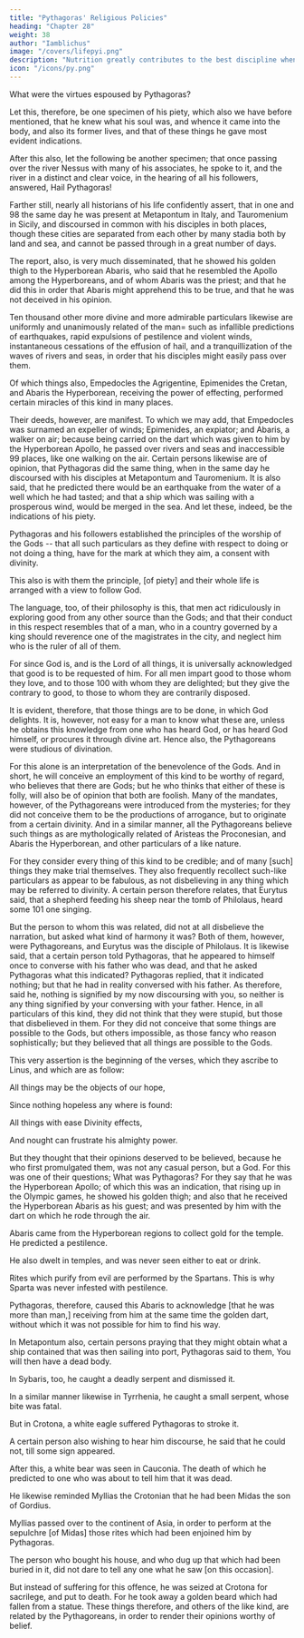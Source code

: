 ```yaml
---
title: "Pythagoras' Religious Policies"
heading: "Chapter 28"
weight: 38
author: "Iamblichus"
image: "/covers/lifepyi.png"
description: "Nutrition greatly contributes to the best discipline when properly used"
icon: "/icons/py.png"
---
```



What were the virtues espoused by Pythagoras?
<!-- That which follows after this, we shall no longer discuss generally, but direct our attention particularly to the works resulting from the virtues of Pythagoras. And we shall begin in the first place from the Gods, as it is usual to do, and endeavour to exhibit his piety, and the admirable works which he performed.  -->

Let this, therefore, be one specimen of his piety, which also we have before mentioned, that he knew what his soul was, and whence it came into the body, and also its former lives, and that of these things he gave most evident indications. 

After this also, let the following be another specimen; that once passing over the river Nessus with many of his associates, he spoke to it, and the river in a distinct and clear voice, in the hearing of all his followers, answered, Hail Pythagoras!

Farther still, nearly all historians of his life confidently assert, that in one and 98 the same day he was present at Metapontum in Italy, and Tauromenium in Sicily, and discoursed in common with his disciples in both places, though these cities are separated from each other by many stadia both by land and sea, and cannot be passed through in a great number of days. 

The report, also, is very much disseminated, that he showed his golden thigh to the Hyperborean Abaris, who said that he resembled the Apollo among the Hyperboreans, and of whom Abaris was the priest; and that he did this in order that Abaris might apprehend this to be true, and that he was not deceived in his opinion. 

Ten thousand other more divine and more admirable particulars likewise are uniformly and unanimously related of the man= such as infallible predictions of earthquakes, rapid expulsions of pestilence and violent winds, instantaneous cessations of the effusion of hail, and a tranquillization of the waves of rivers and seas, in order that his disciples might easily pass over them. 

Of which things also, Empedocles the Agrigentine, Epimenides the Cretan, and Abaris the Hyperborean, receiving the power of effecting, performed certain miracles of this kind in many places. 

Their deeds, however, are manifest. To which we may add, that Empedocles was surnamed an expeller of winds; Epimenides, an expiator; and Abaris, a walker on air; because being carried on the dart which was given to him by the Hyperborean Apollo, he passed over rivers and seas and inaccessible 99 places, like one walking on the air. Certain persons likewise are of opinion, that Pythagoras did the same thing, when in the same day he discoursed with his disciples at Metapontum and Tauromenium. It is also said, that he predicted there would be an earthquake from the water of a well which he had tasted; and that a ship which was sailing with a prosperous wind, would be merged in the sea. And let these, indeed, be the indications of his piety.

Pythagoras and his followers established the principles of the worship of the Gods -- that all such particulars as they define with respect to doing or not doing a thing, have for the mark at which they aim, a consent with divinity.

This also is with them the principle, [of piety] and their whole life is arranged with a view to follow God. 

The language, too, of their philosophy is this, that men act ridiculously in exploring good from any other source than the Gods; and that their conduct in this respect resembles that of a man, who in a country governed by a king should reverence one of the magistrates in the city, and neglect him who is the ruler of all of them. 

<!-- For they were of opinion that such was the conduct of mankind. --> For since God is, and is the Lord of all things, it is universally acknowledged that good is to be requested of him. For all men impart good to those whom they love, and to those 100 with whom they are delighted; but they give the contrary to good, to those to whom they are contrarily disposed. 

It is evident, therefore, that those things are to be done, in which God delights. It is, however, not easy for a man to know what these are, unless he obtains this knowledge from one who has heard God, or has heard God himself, or procures it through divine art. Hence also, the Pythagoreans were studious of divination. 

For this alone is an interpretation of the benevolence of the Gods. And in short, he will conceive an employment of this kind to be worthy of regard, who believes that there are Gods; but he who thinks that either of these is folly, will also be of opinion that both are foolish. Many of the mandates, however, of the Pythagoreans were introduced from the mysteries; for they did not conceive them to be the productions of arrogance, but to originate from a certain divinity. And in a similar manner, all the Pythagoreans believe such things as are mythologically related of Aristeas the Proconesian, and Abaris the Hyperborean, and other particulars of a like nature. 

For they consider every thing of this kind to be credible; and of many [such] things they make trial themselves. They also frequently recollect such-like particulars as appear to be fabulous, as not disbelieving in any thing which may be referred to divinity. A certain person therefore relates, that Eurytus said, that a shepherd feeding his sheep near the tomb of Philolaus, heard some 101 one singing. 

But the person to whom this was related, did not at all disbelieve the narration, but asked what kind of harmony it was? Both of them, however, were Pythagoreans, and Eurytus was the disciple of Philolaus. It is likewise said, that a certain person told Pythagoras, that he appeared to himself once to converse with his father who was dead, and that he asked Pythagoras what this indicated? Pythagoras replied, that it indicated nothing; but that he had in reality conversed with his father. As therefore, said he, nothing is signified by my now discoursing with you, so neither is any thing signified by your conversing with your father. Hence, in all particulars of this kind, they did not think that they were stupid, but those that disbelieved in them. For they did not conceive that some things are possible to the Gods, but others impossible, as those fancy who reason sophistically; but they believed that all things are possible to the Gods.

This very assertion is the beginning of the verses, which they ascribe to Linus, and which are as follow:

All things may be the objects of our hope,

Since nothing hopeless any where is found:

All things with ease Divinity effects,

And nought can frustrate his almighty power.

But they thought that their opinions deserved to be believed, because he who first promulgated them, was not any casual person, but a God. For this was one of their questions; What was Pythagoras? For they say that he was the Hyperborean Apollo; of which this was an indication, that rising up in the Olympic games, he showed his golden thigh; and also that he received the Hyperborean Abaris as his guest; and was presented by him with the dart on which he rode through the air. 



Abaris came from the Hyperborean regions to collect gold for the temple. He predicted a pestilence. 

He also dwelt in temples, and was never seen either to eat or drink. 

Rites which purify from evil are performed by the Spartans. This is why Sparta was never infested with pestilence. 

Pythagoras, therefore, caused this Abaris to acknowledge [that he was more than man,] receiving from him at the same time the golden dart, without which it was not possible for him to find his way. 

In Metapontum also, certain persons praying that they might obtain what a ship contained that was then sailing into port, Pythagoras said to them, You will then have a dead body. 

In Sybaris, too, he caught a deadly serpent and dismissed it. 

In a similar manner likewise in Tyrrhenia, he caught a small serpent, whose bite was fatal. 

But in Crotona, a white eagle suffered Pythagoras to stroke it. 

A certain person also wishing to hear him discourse, he said that he could not, till some sign appeared.

After this, a white bear was seen in Cauconia.  The death of which he predicted to one who was about to tell him that it was dead. 

He likewise reminded Myllias the Crotonian that he had been Midas the son of Gordius.

Myllias passed over to the continent of Asia, in order to perform at the sepulchre [of Midas] those rites which had been enjoined him by Pythagoras.

The person who bought his house, and who dug up that which had been buried in it, did not dare to tell any one what he saw [on this occasion]. 

But instead of suffering for this offence, he was seized at Crotona for sacrilege, and put to death. For he took away a golden beard which had fallen from a statue. These things therefore, and others of the like kind, are related by the Pythagoreans, in order to render their opinions worthy of belief. 

<!-- And as these are acknowledged to be true, and it is impossible they should have happened to one man, they consequently think it is clear, that what is related of Pythagoras, should be received as pertaining to a being superior to man, and not to a mere man. This also is the meaning of their enigmatical assertion, that man, bird, and another third thing, are bipeds. For the third thing is Pythagoras. Such, therefore, was Pythagoras on account of his piety, and such he was truly thought to be. -->